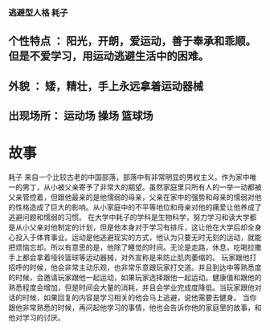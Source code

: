 ### 逃避型人格 耗子

## 个性特点 ： 阳光，开朗，爱运动，善于奉承和乖顺。但是不爱学习，用运动逃避生活中的困难。

## 外貌 ： 矮，精壮，手上永远拿着运动器械

## 出现场所： 运动场 操场 篮球场 

# 故事
耗子 来自一个比较古老的中国部落，部落中有非常明显的男权主义。作为家中唯一的男丁，从小被父亲寄予了非常大的期望。虽然家庭里只所有人的一举一动都被父亲管控着，但跟他最亲的是他懦弱的母亲，父亲在家中的强势和母亲的懦弱对他的性格造成了巨大的影响。从小家庭中的不平等地位和母亲对他的痛爱让他养成了逃避问题和懦弱的习惯。
在大学中耗子的学科是生物科学，努力学习和读大学都是从小父亲对他制定的计划，但是他本身对于学习有排斥，这让他在大学后却全身心投入于体育事业。运动是他逃避现实的方式，他认为只要无时无刻的运动，就能把烦恼忘却。所以有意思的是，他除了睡觉的时间。无论是走路，休息，吃喝拉撒手上都会拿着哑铃篮球等运动器械，对外宣称是来防止肌肉萎缩的。
玩家跟他打招呼的时候，他会非常主动乐观，也非常乐意跟玩家打交道。并且到达中等熟悉度的时候，会邀请玩家跟他一起运动，如果玩家选择跟他一起运动。健康值和跟他的熟悉程度会增加，但是时间会大量的消耗，并且会学业完成度降低。当玩家跟他对话的时候，如果回复的内容是学习相关的他会马上逃避，说他需要去健身。
当你跟他非常熟悉的时候，再问起他学习的事情，他也会告诉你他的家庭里的故事，和他对学习的讨厌。

